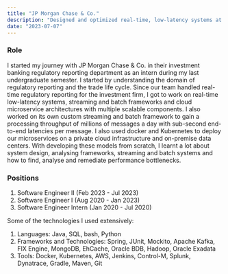 ```yaml
---
title: "JP Morgan Chase & Co."
description: "Designed and optimized real-time, low-latency systems at JP Morgan Chase, leveraging microservice architecture, cloud infrastructure and custom stream processing frameworks."
date: "2023-07-07"
---
```


### Role
I started my journey with JP Morgan Chase & Co. in their investment banking regulatory reporting department as an intern during my last undergraduate semester. I started by understanding the domain of regulatory reporting and the trade life cycle. Since our team handled real-time regulatory reporting for the investment firm, I got to work on real-time low-latency systems, streaming and batch frameworks and cloud microservice architectures with multiple scalable components. I also worked on its own custom streaming and batch framework to gain a processing throughput of millions of messages a day with sub-second end-to-end latencies per message. I also used docker and Kubernetes to deploy our microservices on a private cloud infrastructure and on-premise data centers. With developing these models from scratch, I learnt a lot about system design, analysing frameworks, streaming and batch systems and how to find, analyse and remediate performance bottlenecks.

### Positions
1. Software Engineer II             (Feb 2023 - Jul 2023)
2. Software Engineer I              (Aug 2020 - Jan 2023)
3. Software Engineer Intern         (Jan 2020 - Jul 2020)

Some of the technologies I used extensively:
1. Languages: Java, SQL, bash, Python
2. Frameworks and Technologies: Spring, JUnit, Mockito, Apache Kafka, FIX Engine, MongoDB, EhCache, Oracle BDB, Hadoop, Oracle Exadata
3. Tools: Docker, Kubernetes, AWS, Jenkins, Control-M, Splunk, Dynatrace, Gradle, Maven, Git

